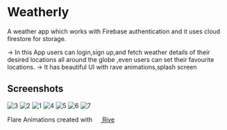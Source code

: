 # Weatherly
A weather app which works with Firebase authentication and it uses cloud firestore for storage.

 -> In this App users can login,sign up,and fetch weather details of their desired  locations all around the globe ,even users can set their favourite locations.
 -> It has beautiful UI with rave animations,splash screen

## Screenshots

![3](https://github.com/mridulbagra/Weatherly/assets/89296921/f0f29b65-cfd4-477b-a8d9-4a3984ff7b42)
![2](https://github.com/mridulbagra/Weatherly/assets/89296921/7ca73ad9-e5e2-437c-8c3d-742f4cc429a6)
![1](https://github.com/mridulbagra/Weatherly/assets/89296921/b5c86010-24c0-45b6-bffc-15bf42ad8061)
![4](https://github.com/mridulbagra/Weatherly/assets/89296921/3c2420f3-ef31-412a-87a6-ee54bb9fc8bd)
![5](https://github.com/mridulbagra/Weatherly/assets/89296921/0cb40b14-f131-418e-996a-6a90b2594f3f)
![6](https://github.com/mridulbagra/Weatherly/assets/89296921/5e51e203-6e27-47cf-b0f0-6996c202333a)
![7](https://github.com/mridulbagra/Weatherly/assets/89296921/59433eaa-d1c8-4920-ab43-26dc0b166072)

Flare Animations created with [<img width="15" src="https://avatars0.githubusercontent.com/u/58453772?s=200&v=4"/>   Rive](https://rive.app/)



